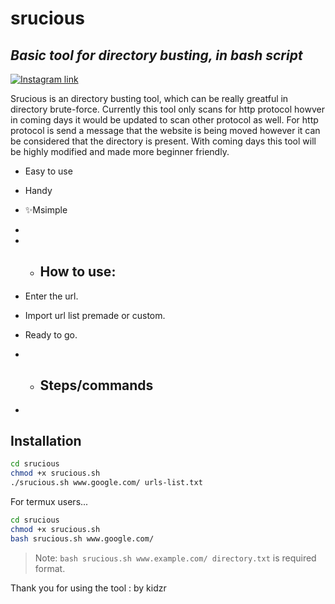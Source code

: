 # srucious
## _Basic tool for directory busting, in bash script_


[![Instagram link](https://www.instagram.com/fratellos811)](https://www.instagram.com/fratellos811/)

Srucious is an directory busting tool, which can be really greatful in directory brute-force. Currently this tool only scans for http protocol howver in coming days it would be updated to scan other protocol as well. For http protocol is send a message that the website is being moved however it can be considered that the directory is present. With coming days this tool will be highly modified and made more beginner friendly.

- Easy to use
- Handy
- ✨Msimple
- 
- - ## How to use:

- Enter the url.
- Import url list premade or custom.
- Ready to go.
- - ## Steps/commands
- 


## Installation


```sh
cd srucious
chmod +x srucious.sh
./srucious.sh www.google.com/ urls-list.txt
```

For termux users...

```sh
cd srucious
chmod +x srucious.sh
bash srucious.sh www.google.com/ 
```





> Note: `bash srucious.sh www.example.com/ directory.txt` is required format.

 Thank you for using the tool
: by kidzr

